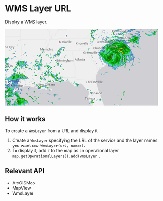 # WMS Layer URL

Display a WMS layer.

![](WmsLayerUrl.png)

## How it works

To create a `WmsLayer` from a URL and display it:

1. Create a `WmsLayer` specifying the URL of the service and the layer names you want `new WmsLayer(url, names)`.
2. To display it, add it to the map as an operational layer `map.getOperationalLayers().add(wmsLayer)`.

## Relevant API

* ArcGISMap
* MapView
* WmsLayer
